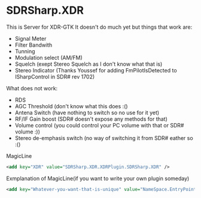 # SDRSharp.XDR
This is Server for XDR-GTK
It doesn't do much yet
but things that work are:
  * Signal Meter
  * Filter Bandwith
  * Tunning
  * Modulation select (AM/FM)
  * Squelch (exept Stereo Squelch as I don't know what that is)
  * Stereo Indicator (Thanks Youssef for adding FmPilotIsDetected to ISharpControl in SDR# rev 1702)
  
 What does not work:
  * RDS
  * AGC Threshold (don't know what this does :()
  * Antena Switch (have nothing to switch so no use for it yet)
  * RF/IF Gain boost (SDR# doesn't expose any methods for that)
  * Volume control (you could control your PC volume with that or SDR# volume :))
  * Stereo de-emphasis switch (no way of switching it from SDR# eather so :()
 
 MagicLine
 ```xml
<add key="XDR" value="SDRSharp.XDR.XDRPlugin.SDRSharp.XDR" />
 ```
 
 Exmplanation of MagicLine(if you want to write your own plugin someday)
 ```xml
 <add key="Whatever-you-want-that-is-unique" value="NameSpace.EntryPoint.DLLName" />
 ```
